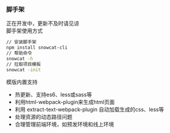 
### 脚手架

正在开发中，更新不及时请见谅   
脚手架使用方式
```bash
// 安装脚手架
npm install snowcat-cli
// 帮助命令
snowcat -h
// 拉取项目模板
snowcat -init


```



模版内置支持

- 热更新、支持es6、less或sass等
- 利用html-webpack-plugin来生成html页面
- 利用 extract-text-webpack-plugin 自动加载生成的css、less等
- 处理资源的动态路径问题
- 合理管理前端环境，如预发环境和线上环境
